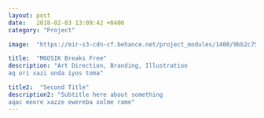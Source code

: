 ```yaml
---
layout: post
date:   2018-02-03 13:09:42 +0400
category: "Project"

image:  "https://mir-s3-cdn-cf.behance.net/project_modules/1400/9bb2c753333119.59305d5c03e54.gif"

title:  "MOOSIK Breaks Free"
description: "Art Direction, Branding, Illustration
aq ori xazi unda iyos toma"

title2:  "Second Title"
description2: "Subtitle here about something
aqac meore xazze ewereba xolme rame"
---
```

